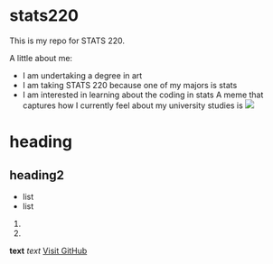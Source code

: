 # stats220
This is my repo for STATS 220. 

A little about me:

- I am undertaking a degree in art
- I am taking STATS 220 because one of my majors is stats
- I am interested in learning about the coding in stats
A meme that captures how I currently feel about my university studies is ![](https://c.tenor.com/8druEACXtX8AAAAd/tenor.gif)

# heading
## heading2
- list
- list
1. 
2.

**text**
*text*
[Visit GitHub](https://github.com)
